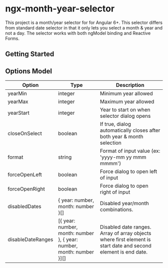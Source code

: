 # ngx-month-year-selector

This project is a month/year selector for for Angular 6+.  This selector differs from standard date selector in that it only lets you select a month & year and not a day.  The selector works with both ngModel binding and Reactive Forms.

## Getting Started


## Options Model
| Option 	| Type 	| Description 	|
|-------------------	|----------------------------------------------------------------------	|-----------------------------------------------------------------------------------------------------------------	|
| yearMin 	| integer 	| Minimum year allowed 	|
| yearMax 	| integer 	| Maximum year allowed 	|
| yearStart 	| integer 	| Year to start on when selector dialog opens 	|
| closeOnSelect 	| boolean 	| If true, dialog automatically closes after both year & month selection 	|
| format 	| string 	| Format of input value (ex: 'yyyy-mm yy mmm mmmm') 	|
| forceOpenLeft 	| boolean 	| Force dialog to open left of input 	|
| forceOpenRight 	| boolean 	| Force dialog to open right of input 	|
| disabledDates 	| {  year: number, month: number }[] 	| Disabled year/month combinations.  	|
| disableDateRanges 	| [{ year: number, month: number }, { year: number, month: number }][] 	| Disabled date ranges.  Array of array objects where first element is start date and second element is end date. 	|